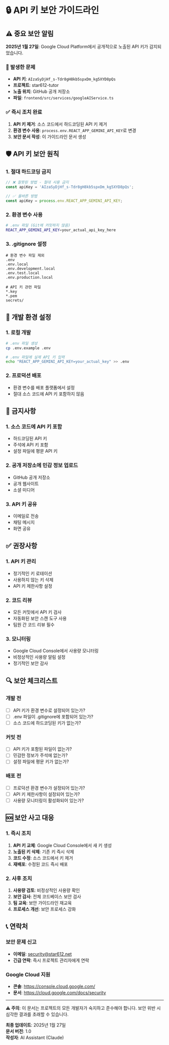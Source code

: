 # 🔒 API 키 보안 가이드라인

## ⚠️ 중요 보안 알림

**2025년 1월 27일**: Google Cloud Platform에서 공개적으로 노출된 API 키가 감지되었습니다.

### 🚨 발생한 문제
- **API 키**: `AIzaSyDjHf_s-Tdr8gH8kb5spxDm_kg5XYD8pQs`
- **프로젝트**: star612-tutor
- **노출 위치**: GitHub 공개 저장소
- **파일**: `frontend/src/services/googleAIService.ts`

### ✅ 즉시 조치 완료
1. **API 키 제거**: 소스 코드에서 하드코딩된 API 키 제거
2. **환경 변수 사용**: `process.env.REACT_APP_GEMINI_API_KEY`로 변경
3. **보안 문서 작성**: 이 가이드라인 문서 생성

## 🛡️ API 키 보안 원칙

### 1. 절대 하드코딩 금지
```typescript
// ❌ 잘못된 방법 - 절대 사용 금지
const apiKey = 'AIzaSyDjHf_s-Tdr8gH8kb5spxDm_kg5XYD8pQs';

// ✅ 올바른 방법
const apiKey = process.env.REACT_APP_GEMINI_API_KEY;
```

### 2. 환경 변수 사용
```bash
# .env 파일 (Git에 커밋하지 않음)
REACT_APP_GEMINI_API_KEY=your_actual_api_key_here
```

### 3. .gitignore 설정
```gitignore
# 환경 변수 파일 제외
.env
.env.local
.env.development.local
.env.test.local
.env.production.local

# API 키 관련 파일
*.key
*.pem
secrets/
```

## 🔧 개발 환경 설정

### 1. 로컬 개발
```bash
# .env 파일 생성
cp .env.example .env

# .env 파일에 실제 API 키 입력
echo "REACT_APP_GEMINI_API_KEY=your_actual_key" >> .env
```

### 2. 프로덕션 배포
- 환경 변수를 배포 플랫폼에서 설정
- 절대 소스 코드에 API 키 포함하지 않음

## 🚫 금지사항

### 1. 소스 코드에 API 키 포함
- 하드코딩된 API 키
- 주석에 API 키 포함
- 설정 파일에 평문 API 키

### 2. 공개 저장소에 민감 정보 업로드
- GitHub 공개 저장소
- 공개 웹사이트
- 소셜 미디어

### 3. API 키 공유
- 이메일로 전송
- 채팅 메시지
- 화면 공유

## ✅ 권장사항

### 1. API 키 관리
- 정기적인 키 로테이션
- 사용하지 않는 키 삭제
- API 키 제한사항 설정

### 2. 코드 리뷰
- 모든 커밋에서 API 키 검사
- 자동화된 보안 스캔 도구 사용
- 팀원 간 코드 리뷰 필수

### 3. 모니터링
- Google Cloud Console에서 사용량 모니터링
- 비정상적인 사용량 알림 설정
- 정기적인 보안 감사

## 🔍 보안 체크리스트

### 개발 전
- [ ] API 키가 환경 변수로 설정되어 있는가?
- [ ] .env 파일이 .gitignore에 포함되어 있는가?
- [ ] 소스 코드에 하드코딩된 키가 없는가?

### 커밋 전
- [ ] API 키가 포함된 파일이 없는가?
- [ ] 민감한 정보가 주석에 없는가?
- [ ] 설정 파일에 평문 키가 없는가?

### 배포 전
- [ ] 프로덕션 환경 변수가 설정되어 있는가?
- [ ] API 키 제한사항이 설정되어 있는가?
- [ ] 사용량 모니터링이 활성화되어 있는가?

## 🆘 보안 사고 대응

### 1. 즉시 조치
1. **API 키 교체**: Google Cloud Console에서 새 키 생성
2. **노출된 키 삭제**: 기존 키 즉시 삭제
3. **코드 수정**: 소스 코드에서 키 제거
4. **재배포**: 수정된 코드 즉시 배포

### 2. 사후 조치
1. **사용량 검토**: 비정상적인 사용량 확인
2. **보안 감사**: 전체 코드베이스 보안 검사
3. **팀 교육**: 보안 가이드라인 재교육
4. **프로세스 개선**: 보안 프로세스 강화

## 📞 연락처

### 보안 문제 신고
- **이메일**: security@star612.net
- **긴급 연락**: 즉시 프로젝트 관리자에게 연락

### Google Cloud 지원
- **콘솔**: https://console.cloud.google.com/
- **문서**: https://cloud.google.com/docs/security

---

**⚠️ 주의**: 이 문서는 프로젝트의 모든 개발자가 숙지하고 준수해야 합니다. 보안 위반 시 심각한 결과를 초래할 수 있습니다.

**최종 업데이트**: 2025년 1월 27일  
**문서 버전**: 1.0  
**작성자**: AI Assistant (Claude)
